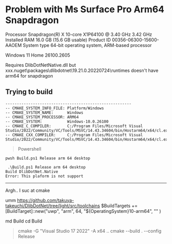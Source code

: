 # Problem with Ms Surface Pro Arm64 Snapdragon 


Processor	Snapdragon(R) X 10-core X1P64100 @ 3.40 GHz   3.42 GHz
Installed RAM	16.0 GB (15.6 GB usable)
Product ID	00356-06300-15600-AAOEM
System type	64-bit operating system, ARM-based processor

Windows 11 Home 26100.2605

Requires DlibDotNetNative.dll but  xxx\.nuget\packages\dlibdotnet\19.21.0.20220724\runtimes doesn't have arm64 for snapdragon

## Trying to build

```
-------------------------------------------------------
-- CMAKE_SYSTEM_INFO_FILE: Platform/Windows
-- CMAKE_SYSTEM_NAME:      Windows
-- CMAKE_SYSTEM_PROCESSOR: ARM64
-- CMAKE_SYSTEM:           Windows-10.0.26100
-- CMAKE_C_COMPILER:       C:/Program Files/Microsoft Visual 
Studio/2022/Community/VC/Tools/MSVC/14.43.34604/bin/Hostarm64/x64/cl.exe
-- CMAKE_CXX_COMPILER:     C:/Program Files/Microsoft Visual 
Studio/2022/Community/VC/Tools/MSVC/14.43.34604/bin/Hostarm64/x64/cl.exe
```

>Powershell
```
pwsh Build.ps1 Release arm 64 desktop
```

```
 .\Build.ps1 Release arm 64 desktop
Build DlibDotNet.Native
Error: This plaform is not support
```


---
Argh.. I suc at cmake

umm https://github.com/takuya-takeuchi/DlibDotNet/tree/light/src/toolchains 
$BuildTargets += [BuildTarget]::new("uwp", "arm", 64, "${OperatingSystem}10-arm64", "" )

md Build
cd Build

> cmake -G "Visual Studio 17 2022" -A x64 ..
> cmake --build . --config Release
